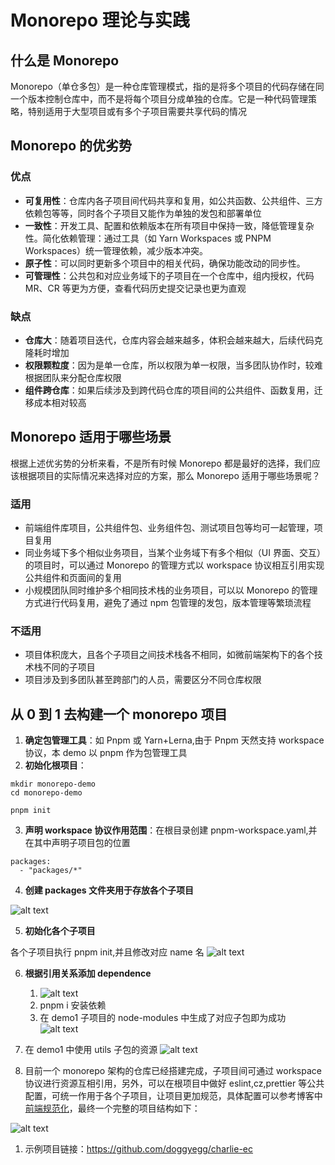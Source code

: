 # Monorepo 理论与实践

## 什么是 Monorepo

Monorepo（单仓多包）是一种仓库管理模式，指的是将多个项目的代码存储在同一个版本控制仓库中，而不是将每个项目分成单独的仓库。它是一种代码管理策略，特别适用于大型项目或有多个子项目需要共享代码的情况

## Monorepo 的优劣势

### 优点

- **可复用性**：仓库内各子项目间代码共享和复用，如公共函数、公共组件、三方依赖包等等，同时各个子项目又能作为单独的发包和部署单位
- **一致性**：开发工具、配置和依赖版本在所有项目中保持一致，降低管理复杂性。简化依赖管理：通过工具（如 Yarn Workspaces 或 PNPM Workspaces）统一管理依赖，减少版本冲突。
- **原子性**：可以同时更新多个项目中的相关代码，确保功能改动的同步性。
- **可管理性**：公共包和对应业务域下的子项目在一个仓库中，组内授权，代码 MR、CR 等更为方便，查看代码历史提交记录也更为直观

### 缺点

- **仓库大**：随着项目迭代，仓库内容会越来越多，体积会越来越大，后续代码克隆耗时增加
- **权限颗粒度**：因为是单一仓库，所以权限为单一权限，当多团队协作时，较难根据团队来分配仓库权限
- **组件跨仓库**：如果后续涉及到跨代码仓库的项目间的公共组件、函数复用，迁移成本相对较高

## Monorepo 适用于哪些场景

根据上述优劣势的分析来看，不是所有时候 Monorepo 都是最好的选择，我们应该根据项目的实际情况来选择对应的方案，那么 Monorepo 适用于哪些场景呢？

### 适用

- 前端组件库项目，公共组件包、业务组件包、测试项目包等均可一起管理，项目复用
- 同业务域下多个相似业务项目，当某个业务域下有多个相似（UI 界面、交互）的项目时，可以通过 Monorepo 的管理方式以 workspace 协议相互引用实现公共组件和页面间的复用
- 小规模团队同时维护多个相同技术栈的业务项目，可以以 Monorepo 的管理方式进行代码复用，避免了通过 npm 包管理的发包，版本管理等繁琐流程

### 不适用

- 项目体积庞大，且各个子项目之间技术栈各不相同，如微前端架构下的各个技术栈不同的子项目
- 项目涉及到多团队甚至跨部门的人员，需要区分不同仓库权限

## 从 0 到 1 去构建一个 monorepo 项目

1. **确定包管理工具**：如 Pnpm 或 Yarn+Lerna,由于 Pnpm 天然支持 workspace 协议，本 demo 以 pnpm 作为包管理工具
2. **初始化根项目**：

```
mkdir monorepo-demo
cd monorepo-demo

pnpm init

```

3. **声明 workspace 协议作用范围**：在根目录创建 pnpm-workspace.yaml,并在其中声明子项目包的位置

```
packages:
  - "packages/*"
```

4. **创建 packages 文件夹用于存放各个子项目**

![alt text](fileStruc.png)

5. **初始化各个子项目**

各个子项目执行 pnpm init,并且修改对应 name 名
![alt text](utils-pkj.png)

6. **根据引用关系添加 dependence**

   1. ![alt text](demo1Pkj.png)
   2. pnpm i 安装依赖
   3. 在 demo1 子项目的 node-modules 中生成了对应子包即为成功
      ![alt text](demo1Sub.png)

7. 在 demo1 中使用 utils 子包的资源
   ![alt text](useSub.png)
8. 目前一个 monorepo 架构的仓库已经搭建完成，子项目间可通过 workspace 协议进行资源互相引用，另外，可以在根项目中做好 eslint,cz,prettier 等公共配置，可统一作用于各个子项目，让项目更加规范，具体配置可以参考博客中[前端规范化](https://doggyegg.github.io/charlie-blog/front/engi/rule/)，最终一个完整的项目结构如下：

![alt text](completeStruc.png)

1. 示例项目链接：<https://github.com/doggyegg/charlie-ec>
